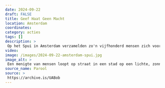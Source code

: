 ```yaml
---
date: 2024-09-22
draft: FALSE
title: Geef Haat Geen Macht
location: Amsterdam
coordinates: 
category: acties
tags: []
description: > 
 Op het Spui in Amsterdam verzamelden zo'n vijfhonderd mensen zich voor een demonstratie tegen het Nederlandse kabinetsbeleid. In de toespraken en tijdens de mars werd ruime aandacht gegeven aan de manier waarop Nederland de genocide en de zionistische bezetting blijft steunen. 
video: 
image: /images/2024-09-22-amsterdam-spui.jpg
image_alt: > 
 Een menigte van mensen loopt op straat in een stad op een lichte, zonnige dag, met auto's die langs hen heen gaan. Aan de voorkant lopen vijf mensen die samen een banner dragen. Op de banner staat de tekst 'Geef haat geen macht', met in de rechterbovenhoek van het spandoek een schildering van twee handen die elkaar schudden met de tekst 'Platform stop racisme' en daarnaast vele stickers met een Palestijnse vlag. De mensen die het spandoek dragen zingen of schreeuwen. In de menigte achter hen houden mensen borden, spandoeken, en Palestijnse vlaggen op.
source_name: Parool
source: > 
 https://archive.is/UABob
---
```

